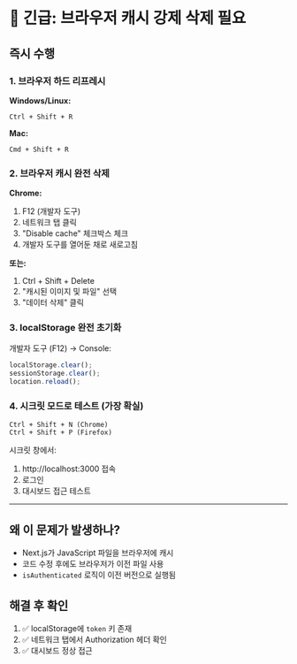 # 🚨 긴급: 브라우저 캐시 강제 삭제 필요

## 즉시 수행

### 1. 브라우저 하드 리프레시

**Windows/Linux:**
```
Ctrl + Shift + R
```

**Mac:**
```
Cmd + Shift + R
```

### 2. 브라우저 캐시 완전 삭제

**Chrome:**
1. F12 (개발자 도구)
2. 네트워크 탭 클릭
3. "Disable cache" 체크박스 체크
4. 개발자 도구를 열어둔 채로 새로고침

**또는:**
1. Ctrl + Shift + Delete
2. "캐시된 이미지 및 파일" 선택
3. "데이터 삭제" 클릭

### 3. localStorage 완전 초기화

개발자 도구 (F12) → Console:
```javascript
localStorage.clear();
sessionStorage.clear();
location.reload();
```

### 4. 시크릿 모드로 테스트 (가장 확실)

```
Ctrl + Shift + N (Chrome)
Ctrl + Shift + P (Firefox)
```

시크릿 창에서:
1. http://localhost:3000 접속
2. 로그인
3. 대시보드 접근 테스트

---

## 왜 이 문제가 발생하나?

- Next.js가 JavaScript 파일을 브라우저에 캐시
- 코드 수정 후에도 브라우저가 이전 파일 사용
- `isAuthenticated` 로직이 이전 버전으로 실행됨

## 해결 후 확인

1. ✅ localStorage에 `token` 키 존재
2. ✅ 네트워크 탭에서 Authorization 헤더 확인
3. ✅ 대시보드 정상 접근

